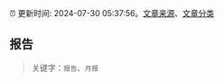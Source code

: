 :alarm_clock: 更新时间: 2024-07-30 05:37:56。[文章来源](/README.md)、[文章分类](/TAGS.md)

## 报告


> 关键字：`报告`、`月报`



